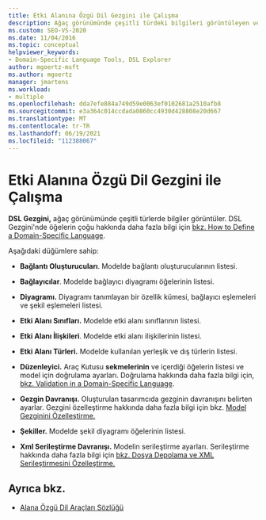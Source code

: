 ```yaml
---
title: Etki Alanına Özgü Dil Gezgini ile Çalışma
description: Ağaç görünümünde çeşitli türdeki bilgileri görüntüleyen ve etki alanına özgü bir dil tanımlamak için birden çok düğüm içeren DSL Gezgini hakkında bilgi edinebilirsiniz.
ms.custom: SEO-VS-2020
ms.date: 11/04/2016
ms.topic: conceptual
helpviewer_keywords:
- Domain-Specific Language Tools, DSL Explorer
author: mgoertz-msft
ms.author: mgoertz
manager: jmartens
ms.workload:
- multiple
ms.openlocfilehash: dda7efe884a749d59e0063ef0102681a2510afb8
ms.sourcegitcommit: e3a364c014ccdada0860cc4930d428808e20d667
ms.translationtype: MT
ms.contentlocale: tr-TR
ms.lasthandoff: 06/19/2021
ms.locfileid: "112388067"
---
```

# <a name="working-with-the-domain-specific-language-explorer"></a>Etki Alanına Özgü Dil Gezgini ile Çalışma
**DSL Gezgini,** ağaç görünümünde çeşitli türlerde bilgiler görüntüler. DSL Gezgini'nde öğelerin çoğu hakkında daha fazla bilgi için [bkz. How to Define a Domain-Specific Language](../modeling/how-to-define-a-domain-specific-language.md).

 Aşağıdaki düğümlere sahip:

- **Bağlantı Oluşturucuları**. Modelde bağlantı oluşturucularının listesi.

- **Bağlayıcılar**. Modelde bağlayıcı diyagramı öğelerinin listesi.

- **Diyagramı.** Diyagramı tanımlayan bir özellik kümesi, bağlayıcı eşlemeleri ve şekil eşlemeleri listesi.

- **Etki Alanı Sınıfları.** Modelde etki alanı sınıflarının listesi.

- **Etki Alanı İlişkileri**. Modelde etki alanı ilişkilerinin listesi.

- **Etki Alanı Türleri.** Modelde kullanılan yerleşik ve dış türlerin listesi.

- **Düzenleyici.** Araç Kutusu **sekmelerinin** ve içerdiği öğelerin listesi ve model için doğrulama ayarları. Doğrulama hakkında daha fazla bilgi için, [bkz. Validation in a Domain-Specific Language](../modeling/validation-in-a-domain-specific-language.md).

- **Gezgin Davranışı.** Oluşturulan tasarımcıda gezginin davranışını belirten ayarlar. Gezgini özelleştirme hakkında daha fazla bilgi için bkz. [Model Gezginini Özelleştirme.](../modeling/customizing-the-model-explorer.md)

- **Şekiller.** Modelde şekil diyagramı öğelerinin listesi.

- **Xml Serileştirme Davranışı.** Modelin serileştirme ayarları. Serileştirme hakkında daha fazla bilgi için [bkz. Dosya Depolama ve XML Serileştirmesini Özelleştirme.](../modeling/customizing-file-storage-and-xml-serialization.md)

## <a name="see-also"></a>Ayrıca bkz.

- [Alana Özgü Dil Araçları Sözlüğü](/previous-versions/bb126564(v=vs.100))